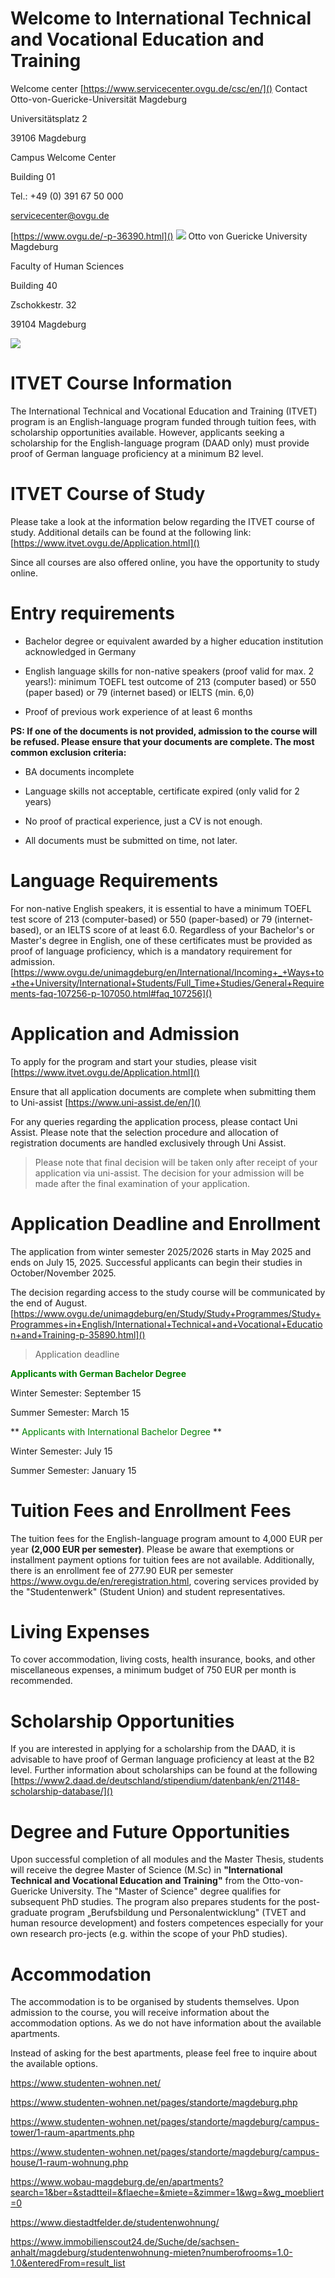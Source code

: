 <!--
author:   Masub Makhdoom

email:    masub.makhdoom@ovgu.de

version:  0.0.1

language: en

narrator: US English Female

comment:  Try to write a short comment about
          your course, multiline is also okay.

link:     https://cdn.jsdelivr.net/chartist.js/latest/chartist.min.css

script:   https://cdn.jsdelivr.net/chartist.js/latest/chartist.min.js

translation: Deutsch  translations/German.md

translation: Français translations/French.md
-->
# Welcome to International Technical and Vocational Education and Training
Welcome center [https://www.servicecenter.ovgu.de/csc/en/]()
Contact
Otto-von-Guericke-Universität
Magdeburg

Universitätsplatz 2

39106 Magdeburg

Campus Welcome Center

Building 01

Tel.: +49 (0) 391 67 50 000

servicecenter@ovgu.de

[https://www.ovgu.de/-p-36390.html]()
![](https://github.com/61087/Intro/blob/main/Panorama.jpg?raw=true) 
Otto von Guericke University Magdeburg

Faculty of Human Sciences

Building 40

Zschokkestr. 32

39104 Magdeburg


![](https://github.com/61087/Intro/blob/main/ZC7A3377-730x400.jpg?raw=true)
# ITVET Course Information
The International Technical and Vocational Education and Training (ITVET) program is an English-language program funded through tuition fees, with scholarship opportunities available. However, applicants seeking a scholarship for the English-language program (DAAD only) must provide proof of German language proficiency at a minimum B2 level.

# ITVET Course of Study
Please take a look at the information below regarding the ITVET course of study. Additional details can be found at the following link: [https://www.itvet.ovgu.de/Application.html]()

Since all courses are also offered online, you have the opportunity to study online.
# Entry requirements
* Bachelor degree or equivalent awarded by a higher education institution acknowledged in Germany
* English language skills for non-native speakers (proof valid for max. 2 years!): minimum TOEFL test outcome of 213 (computer based) or 550 (paper based) or 79 (internet based) or IELTS (min. 6,0)

* Proof of previous work experience of at least 6 months

**PS: If one of the documents is not provided, admission to the course will be refused. Please ensure that your documents are complete. The most common exclusion criteria:**

* BA documents incomplete

* Language skills not acceptable, certificate expired (only valid for 2 years)

* No proof of practical experience, just a CV is not enough.

* All documents must be submitted on time, not later.
# Language Requirements
For non-native English speakers, it is essential to have a minimum TOEFL test score of 213 (computer-based) or 550 (paper-based) or 79 (internet-based), or an IELTS score of at least 6.0. Regardless of your Bachelor's or Master's degree in English, one of these certificates must be provided as proof of language proficiency, which is a mandatory requirement for admission.
[https://www.ovgu.de/unimagdeburg/en/International/Incoming+_+Ways+to+the+University/International+Students/Full_Time+Studies/General+Requirements-faq-107256-p-107050.html#faq_107256]()

# Application and Admission
To apply for the program and start your studies, please visit [https://www.itvet.ovgu.de/Application.html]() 

Ensure that all application documents are complete when submitting them to Uni-assist [https://www.uni-assist.de/en/]()

 For any queries regarding the application process, please contact Uni Assist. Please note that the selection procedure and allocation of registration documents are handled exclusively through Uni Assist.

> Please note that final decision will be taken only after receipt of your application via uni-assist. The decision for your admission will be made after the final examination of your application.

# Application Deadline and Enrollment
The application from winter semester 2025/2026 starts in May 2025 and ends on July 15, 2025. Successful applicants can begin their studies in October/November 2025.

 The decision regarding access to the study course will be communicated by the end of August.
 [https://www.ovgu.de/unimagdeburg/en/Study/Study+Programmes/Study+Programmes+in+English/International+Technical+and+Vocational+Education+and+Training-p-35890.html]()

>Application deadline
 
**<span style="color: green;">Applicants with German Bachelor Degree</span>**

Winter Semester: September 15

Summer Semester: March 15


**<span style="color: green;"> Applicants with International Bachelor Degree</span> **

 Winter Semester: July 15


Summer Semester: January 15




  

# Tuition Fees and Enrollment Fees


The tuition fees for the English-language program amount to 4,000 EUR per year **(2,000 EUR per semester)**. Please be aware that exemptions or installment payment options for tuition fees are not available. Additionally, there is an enrollment fee of 277.90 EUR per semester <https://www.ovgu.de/en/reregistration.html>, covering services provided by the "Studentenwerk" (Student Union) and student representatives.

# Living Expenses

To cover accommodation, living costs, health insurance, books, and other miscellaneous expenses, a minimum budget of 750 EUR per month is recommended.

# Scholarship Opportunities
If you are interested in applying for a scholarship from the DAAD, it is advisable to have proof of German language proficiency at least at the B2 level. Further information about scholarships can be found at the following 
[https://www2.daad.de/deutschland/stipendium/datenbank/en/21148-scholarship-database/]()

# Degree and Future Opportunities
Upon successful completion of all modules and the Master Thesis, students will receive the degree Master of Science (M.Sc) in **"International Technical and Vocational Education and Training"** from the Otto-von-Guericke University. The "Master of Science" degree qualifies for subsequent PhD studies. The program also prepares students for the post-graduate program „Berufsbildung und Personalentwicklung" (TVET and human resource development) and fosters competences especially for your own research pro-jects (e.g. within the scope of your PhD studies).
# Accommodation

The accommodation is to be organised by students themselves. Upon admission to the course, you will receive information about the accommodation options.
As we do not have information about the available apartments.

Instead of asking for the best apartments, please feel free to inquire about the available options.

https://www.studenten-wohnen.net/

https://www.studenten-wohnen.net/pages/standorte/magdeburg.php

 



https://www.studenten-wohnen.net/pages/standorte/magdeburg/campus-tower/1-raum-apartments.php

 



https://www.studenten-wohnen.net/pages/standorte/magdeburg/campus-house/1-raum-wohnung.php

 

https://www.wobau-magdeburg.de/en/apartments?search=1&ber=&stadtteil=&flaeche=&miete=&zimmer=1&wg=&wg_moebliert=0

 

https://www.diestadtfelder.de/studentenwohnung/

 

https://www.immobilienscout24.de/Suche/de/sachsen-anhalt/magdeburg/studentenwohnung-mieten?numberofrooms=1.0-1.0&enteredFrom=result_list
